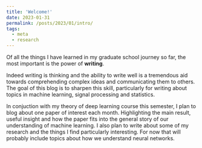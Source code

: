 ```yaml
---
title: 'Welcome!'
date: 2023-01-31
permalink: /posts/2023/01/intro/
tags:
  - meta
  - research
---
```

Of all the things I have learned in my graduate school journey so far, the most important is the power of **writing**. 

Indeed writing is thinking and the ability to write well is a tremendous aid towards comprehending complex ideas and communicating them to others. The goal of this blog is to sharpen this skill, particularly for writing about topics in machine learning, signal processing and statistics.

In conjuction with my theory of deep learning course this semester, I plan to blog about one paper of interest each month. Highlighting the main result, useful insight and how the paper fits into the general story of our understanding of machine learning.
I also plan to write about some of my research and the things I find particularly interesting. For now that will probably include topics about how we understand neural networks.
